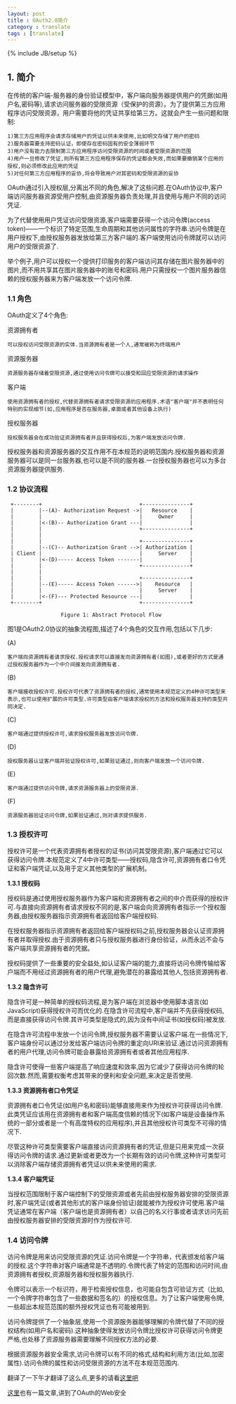 ```yaml
---
layout: post
title : OAuth2.0简介
category : translate
tags : [translate]
---
```

{% include JB/setup %}

## 1. 简介

在传统的客户端-服务器的身份验证模型中，客户端向服务器提供用户的凭据(如用户名,密码等),请求访问服务器的受限资源（受保护的资源）。为了提供第三方应用程序访问受限资源，用户需要将他的凭证共享给第三方。这就会产生一些问题和限制:

    1)第三方应用程序会请求存储用户的凭证以供未来使用,比如明文存储了用户的密码
    2)服务器需要支持密码认证，即使存在密码固有的安全薄弱环节
    3)用户没有能力去限制第三方应用程序访问受限资源的时间或者受限资源的范围
    4)用户一旦修改了凭证,则所有第三方应用程序保存的凭证都会失效,而如果要撤销某个应用的授权,则必须修改此应用的凭证
    5)对任何第三方应用程序的妥协,将会导致用户对其密码和受限资源的妥协

OAuth通过引入授权层,分离出不同的角色,解决了这些问题.在OAuth协议中,客户端访问服务器资源受用户控制,由资源服务器负责处理,并且使用与用户不同的访问凭证.

为了代替使用用户凭证访问受限资源,客户端需要获得一个访问令牌(access token)——一个标识了特定范围,生命周期和其他访问属性的字符串.访问令牌是在用户授权下,由授权服务器发放给第三方客户端的.客户端使用访问令牌就可以访问用户的受限资源了.

举个例子,用户可以授权一个提供打印服务的客户端访问其存储在图片服务器中的图片,而不用共享其在图片服务器中的账号和密码.用户只需授权一个图片服务器信赖的授权服务器来为客户端发放一个访问令牌.

### 1.1 角色

OAuth定义了4个角色:

资源拥有者

    可以授权访问受限资源的实体.当资源拥有者是一个人,通常被称为终端用户

资源服务器

    资源服务器存储着受限资源,通过使用访问令牌可以接受和回应受限资源的请求操作

客户端

    使用资源拥有者的授权,代替资源拥有者请求受限资源的应用程序.术语"客户端"并不表明任何特别的实现细节(如,应用程序是否在服务器,桌面或者其他设备上执行)

授权服务器

    授权服务器会在成功验证资源拥有者并且获得授权后,为客户端发放访问令牌.

授权服务器和资源服务器的交互作用不在本规范的说明范围内.授权服务器和资源服务器可以是同一台服务器,也可以是不同的服务器.一台授权服务器也可以为多台资源服务器提供服务.

### 1.2 协议流程

     +--------+                               +---------------+
     |        |--(A)- Authorization Request ->|   Resource    |
     |        |                               |     Owner     |
     |        |<-(B)-- Authorization Grant ---|               |
     |        |                               +---------------+
     |        |
     |        |                               +---------------+
     |        |--(C)-- Authorization Grant -->| Authorization |
     | Client |                               |     Server    |
     |        |<-(D)----- Access Token -------|               |
     |        |                               +---------------+
     |        |
     |        |                               +---------------+
     |        |--(E)----- Access Token ------>|    Resource   |
     |        |                               |     Server    |
     |        |<-(F)--- Protected Resource ---|               |
     +--------+                               +---------------+

                     Figure 1: Abstract Protocol Flow


图1是OAuth2.0协议的抽象流程图,描述了4个角色的交互作用,包括以下几步:

(A)

    客户端向资源拥有者请求授权.授权请求可以直接发向资源拥有者(如图),或者更好的方式是通过授权服务器作为一个中介间接发向资源拥有者.

(B)

    客户端接收授权许可.授权许可代表了资源拥有者的授权,通常使用本规范定义的4种许可类型来表示,也可以使用扩展的许可类型.许可类型由客户端请求授权的方法和授权服务器支持的类型共同决定.

(C)

    客户端通过提供授权许可,请求授权服务器发放访问令牌.

(D)

    授权服务器认证客户端并验证授权许可,如果验证通过,则向客户端发放一个访问令牌.

(E)

    客户端通过提供访问令牌,请求资源服务器上的受限资源.

(F)

    资源服务器验证访问令牌,如果验证通过,则对请求提供服务.

### 1.3 授权许可

授权许可是一个代表资源拥有者授权的证书(访问其受限资源),客户端通过它可以获得访问令牌.本规范定义了4中许可类型——授权码,隐含许可,资源拥有者口令凭证和客户端凭证,以及用于定义其他类型的扩展机制。

**1.3.1 授权码**

授权码是通过使用授权服务器作为客户端和资源拥有者之间的中介而获得的授权许可.与直接向资源拥有者请求授权不同的是,客户端会向资源拥有者指示一个授权服务器,由授权服务器指示资源拥有者返回给客户端授权码.

在授权服务器指示资源拥有者返回给客户端授权码之前,授权服务器会认证资源拥有者并取得授权.由于资源拥有者只与授权服务器进行身份验证，从而永远不会与客户端共享资源拥有者的凭据。

授权码提供了一些重要的安全益处,如认证客户端的能力,直接将访问令牌传输给客户端而不用经过资源拥有者的用户代理,避免潜在的暴露给其他人,包括资源拥有者.

**1.3.2 隐含许可**

隐含许可是一种简单的授权码流程,是为客户端在浏览器中使用脚本语言(如JavaScript)获得授权许可而优化的.在隐含许可流程中,客户端并不先获得授权码,而是直接获得访问令牌.其许可类型是隐式的,因为没有中间证书(如授权码)被发放.

在隐含许可流程中发放一个访问令牌,授权服务器不需要认证客户端.在一些情况下,客户端身份可以通过分发给客户端访问令牌的重定向URI来验证.通过访问资源拥有者的用户代理,访问令牌可能会暴露给资源拥有者或者其他应用程序.

隐含许可使得一些客户端提高了响应速度和效率,因为它减少了获得访问令牌的轮回次数.然而,需要权衡考虑其带来的便利和安全问题,来决定是否使用.

**1.3.3 资源拥有者口令凭证**

资源拥有者口令凭证(如用户名和密码)能够直接用来作为授权许可获得访问令牌.此类凭证应该用在资源拥有者和客户端高度信赖的情况下(如客户端是设备操作系统的一部分或者是一个有高度特权的应用程序),并且其他授权许可类型不可得的情况下.

尽管这种许可类型需要客户端直接访问资源拥有者的凭证,但是只用来完成一次获得访问令牌的请求.通过更新或者更改为一个长期有效的访问令牌,这种许可类型可以消除客户端存储资源拥有者凭证以供未来使用的需求.

**1.3.4 客户端凭证**

当授权范围限制于客户端控制下的受限资源或者先前由授权服务器安排的受限资源时,客户端凭证(或者其他形式的客户端身份验证)就能被作为授权许可使用.客户端凭证通常在客户端（客户端也是资源拥有者）以自己的名义行事或者请求访问先前由授权服务器安排的受限资源时作为授权许可.

### 1.4 访问令牌

访问令牌是用来访问受限资源的凭证.访问令牌是一个字符串，代表颁发给客户端的授权.这个字符串对客户端通常是不透明的.令牌代表了特定的范围和访问时间,由资源拥有者授权,资源服务器和授权服务器执行.

令牌可以表示一个标识符，用于检索授权信息，也可能自包含可验证方式（比如,一个令牌字符串包含了一些数据和签名的）的授权信息。为了让客户端使用令牌,一些超出本规范范围的额外授权凭证也有可能被用到.

访问令牌提供了一个抽象层,使用一个资源服务器能够理解的令牌代替了不同的授权结构(如用户名和密码).这种抽象使得发放访问令牌比授权许可获得访问令牌更严格,也处移了资源服务器需要理解不同授权方法的必要.

根据资源服务器安全需求,访问令牌可以有不同的格式,结构和利用方法(比如,加密属性).访问令牌的属性和访问受限资源的方法不在本规范范围内.



翻译了一下午才翻译了这么点,更多的请看[这里吧](http://tools.ietf.org/html/rfc6749)

[这里](http://blog.csdn.net/seccloud/article/details/8192707)也有一篇文章,讲到了OAuth的Web安全